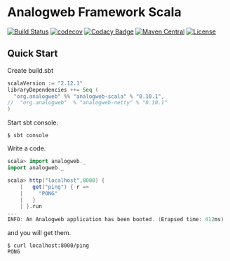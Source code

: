 Analogweb Framework Scala
===============================================

[![Build Status](https://travis-ci.org/analogweb/analogweb-scala.svg)](https://travis-ci.org/analogweb/analogweb-scala)
[![codecov](https://codecov.io/gh/analogweb/analogweb-scala/branch/0.9.13/graph/badge.svg)](https://codecov.io/gh/analogweb/analogweb-scala)
[![Codacy Badge](https://api.codacy.com/project/badge/bf94abcf981242debe9df3dbcd8d1764)](https://www.codacy.com/app/snowgoose-yk/analogweb-scala)
[![Maven Central](https://maven-badges.herokuapp.com/maven-central/org.analogweb/analogweb-scala_2.11/badge.svg)](https://maven-badges.herokuapp.com/maven-central/org.analogweb/analogweb-scala_2.11)
[![License](http://img.shields.io/:license-mit-blue.svg)](http://doge.mit-license.org)

## Quick Start

Create build.sbt

```scala
scalaVersion := "2.12.1" 
libraryDependencies ++= Seq (
  "org.analogweb" %% "analogweb-scala" % "0.10.1",
//  "org.analogweb"  % "analogweb-netty" % "0.10.1"
)
```

Start sbt console.

```
$ sbt console
```

Write a code.

```scala
scala> import analogweb._
import analogweb._

scala> http("localhost",8000) {
    |   get("ping") { r =>
    |     "PONG"
    |   }
    | }.run
...
INFO: An Analogweb application has been booted. (Erapsed time: 412ms)
```

and you will get them.

```
$ curl localhost:8000/ping
PONG
```
